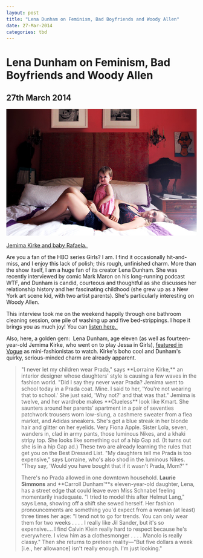 ```yaml
---
layout: post
title: "Lena Dunham on Feminism, Bad Boyfriends and Woody Allen"
date: 27-Mar-2014
categories: tbd
---
```


# Lena Dunham on Feminism, Bad Boyfriends and Woody Allen

## 27th March 2014

<img class="photo-horiz" src="/images/2014/03/jemima-1.jpg" />

 

<a href="http://www.theglow.com/jemima-kirke/?i#3">Jemima Kirke and baby Rafaela. </a>

Are you a fan of the HBO series Girls? I am. I find it occasionally hit-and-miss,   and I enjoy this lack of polish; this rough,   unfinished charm. More than the show itself,   I am a huge fan of its creator Lena Dunham. She was recently interviewed by comic Mark Maron on his long-running podcast WTF, and Dunham is candid, courteous and thoughtful as she discusses her relationship history and her fascinating childhood (she grew up as a New York art scene kid, with two artist parents). She's particularly interesting on Woody Allen.

This interview took me on the weekend happily through one bathroom cleaning session, one pile of washing up and five bed-strippings. I hope it brings you as much joy! You can <a href="http://www.wtfpod.com/podcast/episodes/episode_479_-_lena_dunham">listen here. </a>

Also, here, a golden gem:  Lena Dunham, age eleven (as well as fourteen-year-old Jemima Kirke, who went on to play Jessa in Girls), <a href="http://www.vogue.com/vogue-daily/article/childs-play-lena-dunham-and-jemima-kirkes-first-appearance-in-vogue/#1">featured in Vogue</a> as mini-fashionistas to watch. Kirke's boho cool and Dunham's quirky, serious-minded charm are already apparent.

<blockquote>"I never let my children wear Prada," says **Lorraine Kirke,** an interior designer whose daughters' style is causing a few waves in the fashion world. "Did I say they never wear Prada? Jemima went to school today in a Prada coat. Mine. I said to her, 'You're not wearing that to school.' She just said, 'Why not?' and that was that." Jemima is twelve, and her wardrobe makes **Clueless** look like Kmart. She saunters around her parents' apartment in a pair of seventies patchwork trousers worn low-slung, a cashmere sweater from a flea market, and Adidas sneakers. She's got a blue streak in her blonde hair and glitter on her eyelids. Very Fiona Apple. Sister Lola, seven, wanders in, clad in army pants, those luminous Nikes, and a khaki stripy top. She looks like something out of a hip Gap ad. (It turns out she is in a hip Gap ad.) These two are already learning the rules that get you on the Best Dressed List. "My daughters tell me Prada is too expensive," says Lorraine, who's also shod in the luminous Nikes. "They say, 'Would you have bought that if it wasn't Prada, Mom?' "

There's no Prada allowed in one downtown household. **Laurie Simmons** and **Carroll Dunham'**s eleven-year-old daughter, Lena, has a street edge that could leave even Miss Schnabel feeling momentarily inadequate. "I tried to model this after Helmut Lang," says Lena, showing off a shift she sewed herself. Her fashion pronouncements are something you'd expect from a woman (at least) three times her age: "I tend not to go for trends. You can only wear them for two weeks . . . . I really like Jil Sander, but it's so expensive.... I find Calvin Klein really hard to respect because he's everywhere. I view him as a clothesmonger . . . . Manolo is really classy." Then she returns to preteen reality—"But five dollars a week [i.e., her allowance] isn't really enough. I'm just looking."

 </blockquote>

